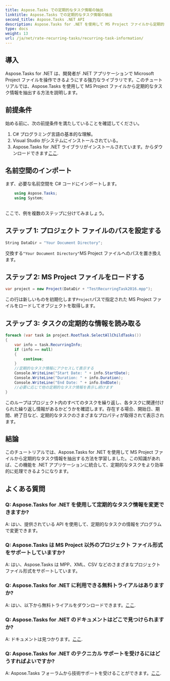 ```yaml
---
title: Aspose.Tasks での定期的なタスク情報の抽出
linktitle: Aspose.Tasks での定期的なタスク情報の抽出
second_title: Aspose.Tasks .NET API
description: Aspose.Tasks for .NET を使用して MS Project ファイルから定期的なタスク情報を抽出する方法を学びます。 .NET 開発者向けの簡単な統合。
type: docs
weight: 13
url: /ja/net/rate-recurring-tasks/recurring-task-information/
---
```

## 導入
Aspose.Tasks for .NET は、開発者が .NET アプリケーションで Microsoft Project ファイルを操作できるようにする強力なライブラリです。このチュートリアルでは、Aspose.Tasks を使用して MS Project ファイルから定期的なタスク情報を抽出する方法を説明します。
## 前提条件
始める前に、次の前提条件を満たしていることを確認してください。
1. C# プログラミング言語の基本的な理解。
2. Visual Studio がシステムにインストールされている。
3.  Aspose.Tasks for .NET ライブラリがインストールされています。からダウンロードできます[ここ](https://releases.aspose.com/tasks/net/).
## 名前空間のインポート
まず、必要な名前空間を C# コードにインポートします。
```csharp
    using Aspose.Tasks;
    using System;
    
```
ここで、例を複数のステップに分けてみましょう。
## ステップ 1: プロジェクト ファイルのパスを設定する
```csharp
String DataDir = "Your Document Directory";
```
交換する`"Your Document Directory"`MS Project ファイルへのパスを置き換えます。
## ステップ 2: MS Project ファイルをロードする
```csharp
var project = new Project(DataDir + "TestRecurringTask2016.mpp");
```
この行は新しいものを初期化します`Project`パスで指定された MS Project ファイルをロードしてオブジェクトを取得します。
## ステップ 3: タスクの定期的な情報を読み取る
```csharp
foreach (var task in project.RootTask.SelectAllChildTasks())
{
    var info = task.RecurringInfo;
    if (info == null)
    {
        continue;
    }
    //定期的なタスク情報にアクセスして表示する
    Console.WriteLine("Start Date: " + info.StartDate);
    Console.WriteLine("Duration: " + info.Duration);
    Console.WriteLine("End Date: " + info.EndDate);
    //必要に応じて他の定期的なタスク情報を表示し続けます
}
```
このループはプロジェクト内のすべてのタスクを繰り返し、各タスクに関連付けられた繰り返し情報があるかどうかを確認します。存在する場合、開始日、期間、終了日など、定期的なタスクのさまざまなプロパティが取得されて表示されます。
## 結論
このチュートリアルでは、Aspose.Tasks for .NET を使用して MS Project ファイルから定期的なタスク情報を抽出する方法を学習しました。この知識があれば、この機能を .NET アプリケーションに統合して、定期的なタスクをより効率的に処理できるようになります。
## よくある質問
### Q: Aspose.Tasks for .NET を使用して定期的なタスク情報を変更できますか?
A: はい、提供されている API を使用して、定期的なタスクの情報をプログラムで変更できます。
### Q: Aspose.Tasks は MS Project 以外のプロジェクト ファイル形式をサポートしていますか?
A: はい、Aspose.Tasks は MPP、XML、CSV などのさまざまなプロジェクト ファイル形式をサポートしています。
### Q: Aspose.Tasks for .NET に利用できる無料トライアルはありますか?
 A: はい、以下から無料トライアルをダウンロードできます。[ここ](https://releases.aspose.com/).
### Q: Aspose.Tasks for .NET のドキュメントはどこで見つけられますか?
 A: ドキュメントは見つかります。[ここ](https://reference.aspose.com/tasks/net/).
### Q: Aspose.Tasks for .NET のテクニカル サポートを受けるにはどうすればよいですか?
A: Aspose.Tasks フォーラムから技術サポートを受けることができます。[ここ](https://forum.aspose.com/c/tasks/15).